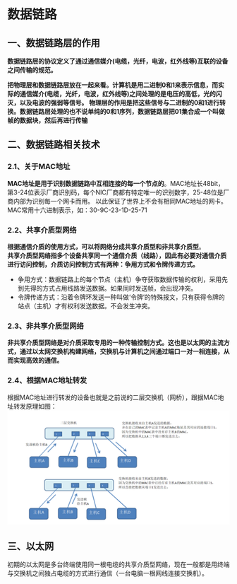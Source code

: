 # 数据链路
## 一、数据链路层的作用
**数据链路层的协议定义了通过通信媒介(电缆，光纤，电波，红外线等)互联的设备之间传输的规范。**

**把物理层和数据链路层放在一起来看。计算机是用二进制0和1来表示信息，而实际的通信媒介(电缆，光纤，电波，红外线等)之间处理的是电压的高低，光的闪灭，以及电波的强弱等信号。
物理层的作用是把这些信号与二进制的0和1进行转换。数据链路层处理的也不说单纯的0和1序列，数据链路层把01集合成一个叫做帧的数据块，然后再进行传输**
## 二、数据链路相关技术
### 2.1、关于MAC地址
**MAC地址是用于识别数据链路中互相连接的每一个节点的**。MAC地址长48bit，第3-24位表示厂商识别码，每个NIC厂商都有特定唯一的识别数字，25-48位是厂商内部为识别每一个网卡而用。
以此保证了世界上不会有相同MAC地址的网卡。MAC常用十六进制表示，如：30-9C-23-1D-25-71
### 2.2、共享介质型网络
**根据通信介质的使用方式，可以将网络分成共享介质型和非共享介质型**。</br>
**共享介质型网络指多个设备共享同一个通信介质（线路），因此有必要对通信介质进行访问控制，介质访问控制方式有两种：争用方式和令牌传递方式。**</br>
* 争用方式：数据链路上的每个节点（主机）争夺获取数据传输的权利，采用先到先得的方式占用线路发送数据。如果同时发送帧，会出现冲突。
* 令牌传递方式：沿着令牌环发送一种叫做‘令牌’的特殊报文，只有获得令牌的站点（主机）才有权利发送数据。不会发生冲突。

### 2.3、非共享介质型网络
**非共享介质型网络是对介质采取专用的一种传输控制方式。这也是以太网的主流方式，通过以太网交换机构建网络，交换机与计算机之间通过端口一对一相连接，从而实现高效的通信。**
### 2.4、根据MAC地址转发
根据MAC地址进行转发的设备也就是之前说的二层交换机（网桥），跟据MAC地址转发原理如图：
![](../pic/network_protocol/L2MAC.png)
## 三、以太网
初期的以太网是多台终端使用同一根电缆的共享介质型网络，现在一般都是用终端与交换机之间独占电缆的方式进行通信（一台电脑一根网线连接交换机）。
